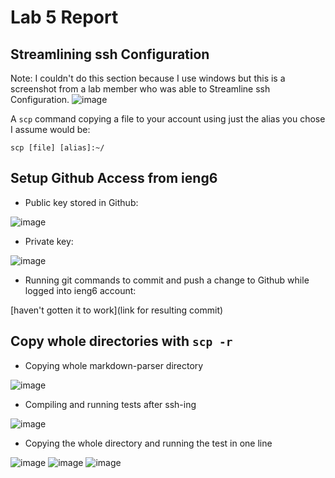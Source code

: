 # Lab 5 Report

## Streamlining ssh Configuration

Note: I couldn't do this section because I use windows but this is a screenshot from a lab member who was able to Streamline ssh Configuration.
![image](https://user-images.githubusercontent.com/103166380/167057803-84b0166b-aca2-4757-809a-8b3691b88837.png)

A `scp` command copying a file to your account using just the alias you chose I assume would be:

`scp [file] [alias]:~/`

## Setup Github Access from ieng6

- Public key stored in Github:

![image](https://user-images.githubusercontent.com/103166380/167282909-c9fc4469-1a7b-4e6d-8b37-97d2f9f15287.png)

- Private key:

![image](https://user-images.githubusercontent.com/103166380/167288293-344f1f20-9248-4a25-9b46-5e8afb6c1c5d.png)

- Running git commands to commit and push a change to Github while logged into ieng6 account:

[haven't gotten it to work](link for resulting commit)

## Copy whole directories with `scp -r`

- Copying whole markdown-parser directory

![image](https://user-images.githubusercontent.com/103166380/167284858-da600ada-60a2-4fe9-8f2c-957538229f8c.png)

- Compiling and running tests after ssh-ing

![image](https://user-images.githubusercontent.com/103166380/167284936-c62885f6-c7c3-4361-8695-5e5cc4b73dfd.png)

- Copying the whole directory and running the test in one line

![image](https://user-images.githubusercontent.com/103166380/167288179-288aff79-0b0c-4ba0-a559-1ece48a14727.png)
![image](https://user-images.githubusercontent.com/103166380/167288162-54d9563c-a9ae-458b-ba05-c3470bf1039f.png)
![image](https://user-images.githubusercontent.com/103166380/167288108-7519e107-9de4-464e-a316-4e158683dae4.png)
